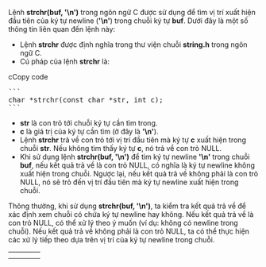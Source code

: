 ﻿Lệnh **strchr(buf, '\n')** trong ngôn ngữ C được sử dụng để tìm vị trí xuất hiện đầu tiên của ký tự newline (**'\n'**) trong chuỗi ký tự **buf**. Dưới đây là một số thông tin liên quan đến lệnh này:

- Lệnh **strchr** được định nghĩa trong thư viện chuỗi **string.h** trong ngôn ngữ C.
- Cú pháp của lệnh **strchr** là:

cCopy code

<pre>
```
char *strchr(const char *str, int c);
```
</pre>

- **str** là con trỏ tới chuỗi ký tự cần tìm trong.
- **c** là giá trị của ký tự cần tìm (ở đây là **'\n'**).
- Lệnh **strchr** trả về con trỏ tới vị trí đầu tiên mà ký tự **c** xuất hiện trong chuỗi **str**. Nếu không tìm thấy ký tự **c**, nó trả về con trỏ NULL.
- Khi sử dụng lệnh **strchr(buf, '\n')** để tìm ký tự newline **'\n'** trong chuỗi **buf**, nếu kết quả trả về là con trỏ NULL, có nghĩa là ký tự newline không xuất hiện trong chuỗi. Ngược lại, nếu kết quả trả về không phải là con trỏ NULL, nó sẽ trỏ đến vị trí đầu tiên mà ký tự newline xuất hiện trong chuỗi.

Thông thường, khi sử dụng **strchr(buf, '\n')**, ta kiểm tra kết quả trả về để xác định xem chuỗi có chứa ký tự newline hay không. Nếu kết quả trả về là con trỏ NULL, có thể xử lý theo ý muốn (ví dụ: không có newline trong chuỗi). Nếu kết quả trả về không phải là con trỏ NULL, ta có thể thực hiện các xử lý tiếp theo dựa trên vị trí của ký tự newline trong chuỗi.

|||||
| :- | :- | :- | :- |
|||||
|||||

